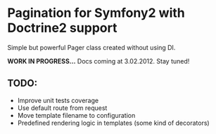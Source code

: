 # Pagination for Symfony2 with Doctrine2 support
Simple but powerful Pager class created without using DI.

**WORK IN PROGRESS...** Docs coming at 3.02.2012. Stay tuned!

## TODO:
* Improve unit tests coverage
* Use default route from request
* Move template filename to configuration
* Predefined rendering logic in templates (some kind of decorators)
